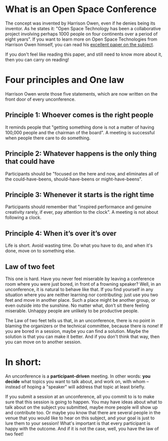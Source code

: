 # What is an Open Space Conference

The concept was invented by Harrison Owen, even if he denies being its inventor. As he states it: "Open Space Technology  has been a collaborative project involving perhaps 1000 people on four continents over a period of eight years". If you want to learn more on Open Space Technologies from Harrison Owen himself, you can read his [excellent paper on the subject](https://elementaleducation.com/wp-content/uploads/temp/OpenSpaceTechnology--UsersGuide.pdf). 

If you don't feel like reading this paper, and still need to know more about it, then you can carry on reading!

# Four principles and One law

Harrison Owen wrote those five statements, which are now written on the front door of every unconference. 

## Principle 1: Whoever comes is the right people

It reminds people that "getting something done is not a matter of having 100,000 people and the chairman of the board". A meeting is successful when people there care to do something. 

## Principle 2: Whatever happens is the only thing that could have

Participants should be "focused on the here and now, and eliminates all of the could-have-beens, should-have-beens or might-have-beens". 

## Principle 3: Whenever it starts is the right time

Participants should remember that "inspired performance and genuine creativity rarely, if ever, pay attention to the clock". A meeting is not about following a clock. 

## Principle 4: When it’s over it’s over

Life is short. Avoid wasting time. Do what you have to do, and when it's done, move on to something else. 

## Law of two feet

This one is hard. Have you never feel miserable by leaving a conference room where you were just bored, in front of a frowning speaker? Well, in an unconference, it is natural to behave like that. If you find yourself in any situation where you are neither learning nor contributing: just use you two feet and move in another place. Such a place might be another group, or even outside into the sunshine. No matter what, don’t sit there feeling miserable. Unhappy people are unlikely to be productive people.

The Law of two feet tells us that, in an unconference, there is no point in blaming the organizers or the technical committee, because there is none! If you are bored in a session, maybe you can find a solution. Maybe the solution is that you can make it better. And if you don't think that way, then you can move on to another session. 

# In short:

An unconference is a **participant-driven** meeting. In other words: **you decide** what topics you want to talk about, and work on, with whom – instead of hoping a "speaker" will address that topic at least briefly.

If you submit a session at an unconference, all you commit to is to make sure that this session is going to happen. You may have ideas about what to talk about on the subject you submitted, maybe more people will show up and contribute too. Or maybe you know that there are several people in the venue that you would like to hear on this subject, and your goal is just to lure them to your session! What's important is that every participant is happy with the outcome. And if it is not the case, well, you have the law of two feet!
